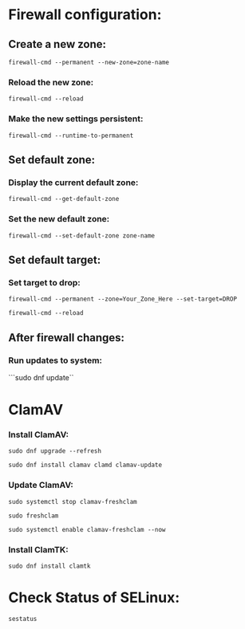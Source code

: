 # Firewall configuration:

## Create a new zone:

```firewall-cmd --permanent --new-zone=zone-name```

### Reload the new zone:

```firewall-cmd --reload```

### Make the new settings persistent:

```firewall-cmd --runtime-to-permanent```

## Set default zone:

### Display the current default zone:

```firewall-cmd --get-default-zone```

### Set the new default zone:

```firewall-cmd --set-default-zone zone-name```

## Set default target:

### Set target to drop:
```firewall-cmd --permanent --zone=Your_Zone_Here --set-target=DROP```

```firewall-cmd --reload```

## After firewall changes:

### Run updates to system:
```sudo dnf update``

# ClamAV 

### Install ClamAV:
```sudo dnf upgrade --refresh```

```sudo dnf install clamav clamd clamav-update```

### Update ClamAV:
```sudo systemctl stop clamav-freshclam```

```sudo freshclam```

```sudo systemctl enable clamav-freshclam --now```

### Install ClamTK:
```sudo dnf install clamtk```

# Check Status of SELinux:

```sestatus```

